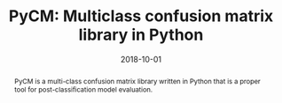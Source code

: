 ---
title: "PyCM: Multiclass confusion matrix library in Python"
collection: Journal Article(s)
permalink: /publication/pycm
abstract: 'PyCM is a multi-class confusion matrix library written in Python that is a proper tool for post-classification model evaluation.'
date: 2018-10-01
venue: 'Journal of Open Source Software'
link: 'https://joss.theoj.org/papers/10.21105/joss.00729.pdf'
citation: 'S. Haghighi, M. Jasemi, S. Hessabi, and A. Zolanvari, “PyCM: Multiclass confusion matrix library in Python,” <i>Journal of Open Source Software</i>, vol. 3, no. 25, p. 729, 2018.'
---